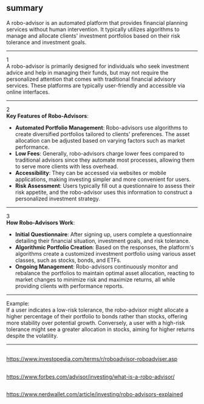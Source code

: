## summary 
A robo-advisor is an automated platform that provides financial planning services without human intervention. It typically utilizes algorithms to manage and allocate clients' investment portfolios based on their risk tolerance and investment goals. 

---  

1  
A robo-advisor is primarily designed for individuals who seek investment advice and help in managing their funds, but may not require the personalized attention that comes with traditional financial advisory services. These platforms are typically user-friendly and accessible via online interfaces.

---  

2  
**Key Features of Robo-Advisors**:  
- **Automated Portfolio Management**: Robo-advisors use algorithms to create diversified portfolios tailored to clients' preferences. The asset allocation can be adjusted based on varying factors such as market performance.
- **Low Fees**: Generally, robo-advisors charge lower fees compared to traditional advisors since they automate most processes, allowing them to serve more clients with less overhead.
- **Accessibility**: They can be accessed via websites or mobile applications, making investing simpler and more convenient for users.
- **Risk Assessment**: Users typically fill out a questionnaire to assess their risk appetite, and the robo-advisor uses this information to construct a personalized investment strategy.

---  

3  
**How Robo-Advisors Work**:  
- **Initial Questionnaire**: After signing up, users complete a questionnaire detailing their financial situation, investment goals, and risk tolerance.
- **Algorithmic Portfolio Creation**: Based on the responses, the platform's algorithms create a customized investment portfolio using various asset classes, such as stocks, bonds, and ETFs.
- **Ongoing Management**: Robo-advisors continuously monitor and rebalance the portfolios to maintain optimal asset allocation, reacting to market changes to minimize risk and maximize returns, all while providing clients with performance reports.

---  

Example:  
If a user indicates a low-risk tolerance, the robo-advisor might allocate a higher percentage of their portfolio to bonds rather than stocks, offering more stability over potential growth. Conversely, a user with a high-risk tolerance might see a greater allocation in stocks, aiming for higher returns despite the volatility.

---  

## 
https://www.investopedia.com/terms/r/roboadvisor-roboadviser.asp  
## 
https://www.forbes.com/advisor/investing/what-is-a-robo-advisor/  
## 
https://www.nerdwallet.com/article/investing/robo-advisors-explained  